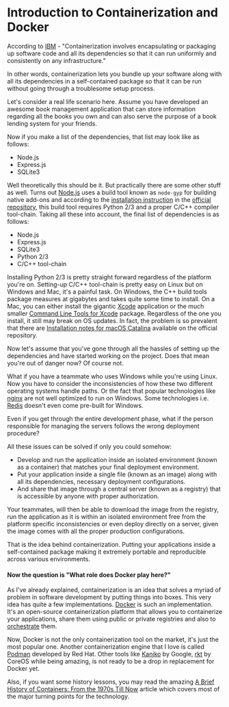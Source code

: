 # Introduction to Containerization and Docker

According to [IBM](https://www.ibm.com/cloud/learn/containerization#toc-what-is-co-r25Smlqq) - "Containerization involves encapsulating or packaging up software code and all its dependencies so that it can run uniformly and consistently on any infrastructure."

In other words, containerization lets you bundle up your software along with all its dependencies in a self-contained package so that it can be run without going through a troublesome setup process.

Let's consider a real life scenario here. Assume you have developed an awesome book management application that can store information regarding all the books you own and can also serve the purpose of a book lending system for your friends.

Now if you make a list of the dependencies, that list may look like as follows:

* Node.js
* Express.js
* SQLite3

Well theoretically this should be it. But practically there are some other stuff as well. Turns out [Node.js](https://nodejs.org/) uses a build tool known as `node-gyp` for building native add-ons and according to the [installation instruction](https://github.com/nodejs/node-gyp#installation) in the [official repository](https://github.com/nodejs/node-gyp), this build tool requires Python 2/3 and a proper C/C++ compiler tool-chain. Taking all these into account, the final list of dependencies is as follows:

* Node.js
* Express.js
* SQLite3
* Python 2/3
* C/C++ tool-chain

Installing Python 2/3 is pretty straight forward regardless of the platform you're on. Setting-up C/C++ tool-chain is pretty easy on Linux but on Windows and Mac, it's a painful task. On Windows, the C++ build tools package measures at gigabytes and takes quite some time to install. On a Mac, you can either install the gigantic [Xcode](https://developer.apple.com/xcode/) application or the much smaller [Command Line Tools for Xcode](https://developer.apple.com/downloads/) package. Regardless of the one you install, it still may break on OS updates. In fact, the problem is so prevalent that there are [Installation notes for macOS Catalina](https://github.com/nodejs/node-gyp/blob/master/macOS_Catalina.md) available on the official repository.

Now let's assume that you've gone through all the hassles of setting up the dependencies and have started working on the project. Does that mean you're out of danger now? Of course not.

What if you have a teammate who uses Windows while you're using Linux. Now you have to consider the inconsistencies of how these two different operating systems handle paths. Or the fact that popular technologies like [nginx](https://nginx.org/) are not well optimized to run on Windows. Some technologies i.e. [Redis](https://redis.io/) doesn't even come pre-built for Windows.

Even if you get through the entire development phase, what if the person responsible for managing the servers follows the wrong deployment procedure?

All these issues can be solved if only you could somehow:

* Develop and run the application inside an isolated environment \(known as a container\) that matches your final deployment environment.
* Put your application inside a single file \(known as an image\) along with all its dependencies, necessary deployment configurations.
* And share that image through a central server \(known as a registry\) that is accessible by anyone with proper authorization.

Your teammates, will then be able to download the image from the registry, run the application as it is within an isolated environment free from the platform specific inconsistencies or even deploy directly on a server, given the image comes with all the proper production configurations.

That is the idea behind containerization. Putting your applications inside a self-contained package making it extremely portable and reproducible across various environments.

#### Now the question is "What role does Docker play here?"

As I've already explained, containerization is an idea that solves a myriad of problem in software development by putting things into boxes. This very idea has quite a few implementations. [Docker](https://www.docker.com/) is such an implementation. It's an open-source containerization platform that allows you to containerize your applications, share them using public or private registries and also to [orchestrate](https://docs.docker.com/get-started/orchestration/) them.

Now, Docker is not the only containerization tool on the market, it's just the most popular one. Another containerization engine that I love is called [Podman](https://podman.io/) developed by Red Hat. Other tools like [Kaniko](https://github.com/GoogleContainerTools/kaniko) by Google, [rkt](https://coreos.com/rkt/) by CoreOS while being amazing, is not ready to be a drop in replacement for Docker yet.

Also, if you want some history lessons, you may read the amazing [A Brief History of Containers: From the 1970s Till Now](https://blog.aquasec.com/a-brief-history-of-containers-from-1970s-chroot-to-docker-2016) article which covers most of the major turning points for the technology.



